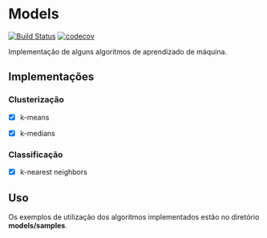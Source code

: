# Models

[![Build Status](https://travis-ci.org/enzo-santos/models.svg?branch=main)](https://travis-ci.org/enzo-santos/models) 
[![codecov](https://codecov.io/gh/enzo-santos/models/branch/main/graph/badge.svg?token=YEKFNW6ILF)](https://codecov.io/gh/enzo-santos/models)

Implementação de alguns algoritmos de aprendizado de máquina.

## Implementações

### Clusterização

- [x] k-means

- [x] k-medians

### Classificação

- [x] k-nearest neighbors 

## Uso

Os exemplos de utilização dos algoritmos implementados estão no diretório **models/samples**.